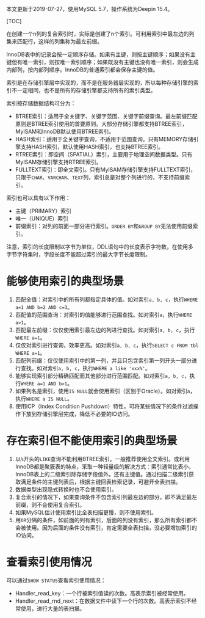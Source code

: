 本文更新于2019-07-27，使用MySQL 5.7，操作系统为Deepin 15.4。

[TOC]

在创建一个n列的复合索引时，实际是创建了n个索引。可利用索引中最左边的列集来匹配行，这样的列集称为最左前缀。

InnoDB表中的记录会按一定顺序存储。如果有主键，则按主键顺序；如果没有主键但有唯一索引，则按唯一索引顺序；如果既没有主键也没有唯一索引，则会生成内部列，按内部列顺序。InnoDB的普通索引都会保存主键的值。

索引是在存储引擎层中实现的，而不是在服务器层实现的，所以每种存储引擎的索引不一定相同，也不是所有的存储引擎都支持所有的索引类型。

索引按存储数据结构可分为：

* BTREE索引：适用于全关键字、关键字范围、关键字前缀查询。最左前缀匹配原则是BTREE索引使用的首要原则。大部分存储引擎都支持BTREE索引，MyISAM和InnoDB默认使用BTREE索引。
* HASH索引：适用于全关键字查询，不适用于范围查询。只有MEMORY存储引擎支持HASH索引，默认使用HASH索引，也支持BTREE索引。
* RTREE索引：即空间（SPATIAL）索引，主要用于地理空间数据类型。只有MyISAM存储引擎支持RTREE索引。
* FULLTEXT索引：即全文索引。只有MyISAM存储引擎支持FULLTEXT索引，只限于`CHAR`、`VARCHAR`、`TEXT`列，索引总是对整个列进行的，不支持前缀索引。

索引也可以具有以下作用：

* 主键（PRIMARY）索引
* 唯一（UNIQUE）索引
* 前缀索引：对列的前面一部分进行索引。`ORDER BY`和`GROUP BY`无法使用前缀索引。

注意，索引的长度限制以字节为单位，DDL语句中的长度表示字符数，在使用多字节字符集时，字段长度不能超过索引的最大字节长度限制。

# 能够使用索引的典型场景

1. 匹配全值：对索引中的所有列都指定具体的值。如对索引`a, b, c`，执行`WHERE a=1 AND b=2 AND c=3`。
1. 匹配值的范围查询：对索引的值能够进行范围查找。如对索引`a`，执行`WHERE a>1`。
1. 匹配最左前缀：仅仅使用索引最左边的列进行查找。如对索引`a, b, c`，执行`WHERE a=1`。
1. 仅仅对索引进行查询，效率更高。如对索引`a, b, c`，执行`SELECT c FROM tbl WHERE a=1`。
1. 匹配列前缀：仅仅使用索引中的第一列，并且只包含索引第一列开头一部分进行查找。如对索引`a, b, c`，执行`WHERE a like 'xxx%'`。
1. 能够实现索引部分精确匹配而其他部分进行范围匹配。如对索引`a, b, c`，执行`WHERE a=1 AND b>1`。
1. 如果列名是索引，使用`IS NULL`就会使用索引（区别于Oracle）。如对索引`a`，执行`WHERE a IS NULL`。
1. 使用ICP（Index Condition Pushdown）特性，可将某些情况下的条件过滤操作下放到存储引擎层完成，降低不必要的IO访问。

# 存在索引但不能使用索引的典型场景

1. 以`%`开头的`LIKE`查询不能利用BTREE索引。一般推荐使用全文索引。或利用InnoDB都是聚簇表的特点，采取一种轻量级的解决方式：索引通常比表小，InnoDB表上的二级索引除存储字段值外，还有主键值。通过扫描二级索引获取满足条件的主键列表后，根据主键回表检索记录，可避开全表扫描。
1. 数据类型出现隐式转换时也不会使用索引。
1. 复合索引的情况下，如果查询条件不包含索引列最左边的部分，即不满足最左前缀，则不会使用复合索引。
1. 如果MySQL估计使用索引比全表扫描更慢，则不使用索引。
1. 用`OR`分隔的条件，如前面的列有索引，后面的列没有索引，那么所有索引都不会被使用。因为后面的条件没有索引，肯定需要全表扫描，没必要增加索引的IO访问。

# 查看索引使用情况

可以通过`SHOW STATUS`查看索引使用情况：

* Handler_read_key：一个行被索引值读的次数。高表示索引被经常使用。
* Handler_read_rnd_next：在数据文件中读下一个行的次数。高表示索引不经常使用，进行大量的表扫描。
